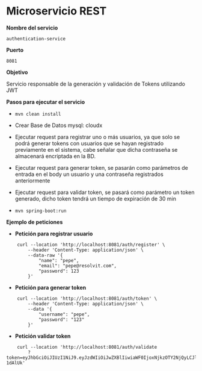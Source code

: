 # Microservicio REST

**Nombre del servicio**

`authentication-service`

**Puerto**

`8081`

**Objetivo**

Servicio responsable de la generación y validación de Tokens utilizando JWT

**Pasos para ejecutar el servicio**

* `mvn clean install`

*  Crear Base de Datos mysql: cloudx

*  Ejecutar request para registrar uno o más usuarios, ya que solo se podrá generar tokens con usuarios que se 
hayan registrado previamente en el sistema, cabe señalar que dicha contraseña se almacenará encriptada en la BD.

*  Ejecutar request para generar token, se pasarán como parámetros de entrada en el body un usuario y una contraseña registrados anteriormente

* Ejecutar request para validar token, se pasará como parámetro un token generado, dicho token tendrá un tiempo de expiración de 30 min

* `mvn spring-boot:run`

**Ejemplo de peticiones**

* **Petición para registrar usuario**

````
    curl --location 'http://localhost:8081/auth/register' \
        --header 'Content-Type: application/json' \
        --data-raw '{
            "name": "pepe",
            "email": "pepe@resolvit.com",
            "password": 123
        }'
````   

* **Petición para generar token**

````
    curl --location 'http://localhost:8081/auth/token' \
        --header 'Content-Type: application/json' \
        --data '{
            "username": "pepe",
            "password": "123"
        }'
````   

* **Petición validar token**

````
    curl --location 'http://localhost:8081/auth/validate
        ?token=eyJhbGciOiJIUzI1NiJ9.eyJzdWIiOiJwZXBlIiwiaWF0IjoxNjkzOTY2NjQyLCJleHAiOjE2OTM5Njg0NDJ9.XjBJw0N9BOO55k_3HuF7SGsaXrv_AjC1qlm3-1dAlUk'
````  